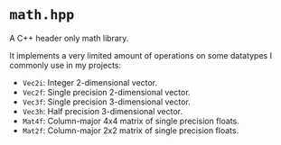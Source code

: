 # `math.hpp`

A C++ header only math library.

It implements a very limited amount of operations on some datatypes I commonly use in my projects:
- `Vec2i`: Integer 2-dimensional vector.
- `Vec2f`: Single precision 2-dimensional vector.
- `Vec3f`: Single precision 3-dimensional vector.
- `Vec3h`: Half precision 3-dimensional vector.
- `Mat4f`: Column-major 4x4 matrix of single precision floats.
- `Mat2f`: Column-major 2x2 matrix of single precision floats.
